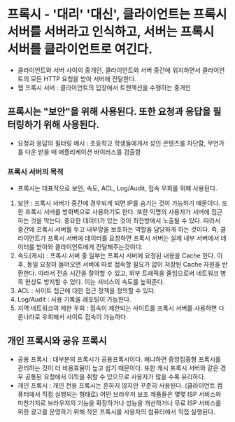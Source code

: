 # 프록시 - '대리' '대신', 클라이언트는 프록시 서버를 서버라고 인식하고, 서버는 프록시 서버를 클라이언트로 여긴다.
- 클라이언트와 서버 사이의 중개인, 클라이언트와 서버 중간에 위치하면서 클라이언트의 모든 HTTP 요청을 받아 서버에 전달한다.
- 웹 프록시 서버 : 클라이언트의 입장에서 트랜잭션을 수행하는 중개인

## 프록시는 "보안"을 위해 사용된다. 또한 요청과 응답을 필터링하기 위해 사용된다.
- 요청과 응답의 필터링 예시 : 초등학교 학생들에게서 성인 콘텐츠를 차단함, 무언가를 다운 받을 때 애플리케이션 바이러스를 검출함

### 프록시 서버의 목적
- 프록시는 대표적으로 보안, 속도, ACL, Log/Audit, 접속 우회를 위해 사용된다.

1. 보안 : 프록시 서버가 중간에 경우되게 되면 IP를 숨기는 것이 가능하기 때문이다. 또한 프록시 서버를 방화벽으로 사용하기도 한다. 또한 익명의 사용자가 서버에 접근하는 것을 막는다. 중요한 데이터가 있는 것이 최전방에서 노출될 수 있다. 따라서 중간에 프록시 서버를 두고 내부망을 보호하는 역할을 담당하게 하는 것이다.
즉, 클라이언트가 프록시 서버에 데이터를 요청하면 프록시 서버는 실제 내부 서버에서 데이터를 받아와 클라이언트에게 전달해주는것이다.
2. 속도(캐시) : 프록시 서버 중 일부는 프록시 서버에 요청된 내용을 Cache 한다. 이 후, 동일 요청이 들어오면 서버에 따로 접속할 필요가 없이 저장된 Cache 자원을 반환한다. 따라서 전송 시간을 절약할 수 있고, 외부 트래픽을 줄임으로써 네트워크 병목 현상도 방지할 수 있다. 이는 서비스의 속도를 높혀준다.
3. ACL : 사이트 접근에 대한 접근 정책을 정의할 수 있다.
4. Log/Audit : 사용 기록을 레포팅이 가능한다.
5. 지역 네트워크의 제한 우회 : 접속이 제한되는 사이트를 프록시 서버를 사용하면 다른나라로 우회해서 사이트 접속이 가능하다.

## 개인 프록시와 공유 프록시
- 공용 프록시 : 대부분의 프록시가 공용프록시이다. 왜냐하면 중앙집중형 프록시를 관리하는 것이 더 비용효율이 높고 쉽기 때문이다. 또한 캐시 프록시 서버와 같은 경우 공통된 요청에서 이득을 취할 수 있으므로 사용자가 많을 수록 유리하다.
- 개인 프록시 : 개인 전용 프록시는 흔하지 않지만 꾸준히 사용된다. (클라이언트 컴퓨터에서 직접 실행되는 형태로) 어떤 브라우저 보조 제품들은 몇몇 ISP 서비스와 마찬가지로 브라우저의 기능을 확장하거나 성능을 개선하거나 무료 ISP 서비스를 위한 광고를 운영하기 위해 작은 프록시를 사용자의 컴퓨터에서 직접 실행된다.
